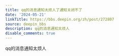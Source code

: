 ```yaml
---
title: qq的消息通知太烦人了通知关闭不了
date: '2024-05-21'
linkTitle: https://bbs.deepin.org/zh/post/272807
source: deepin_bbs
description: qq的消息通知太烦人
disable_comments: true
---
```

qq的消息通知太烦人
